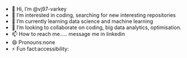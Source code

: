 - 👋 Hi, I’m @vj97-varkey
- 👀 I’m interested in coding, searching for new interesting repositories
- 🌱 I’m currently learning data science and machine learning
- 💞️ I’m looking to collaborate on coding, big data analytics, optimisation.
- 📫 How to reach me..... message me in linkedin
- 😄 Pronouns:none
- ⚡ Fun fact:accessibility:

<!---
vj97-varkey/vj97-varkey is a ✨ special ✨ repository because its `README.md` (this file) appears on your GitHub profile.
You can click the Preview link to take a look at your changes.
--->
